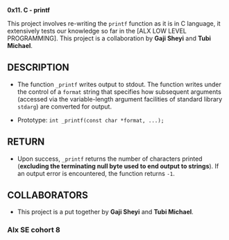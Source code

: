**0x11. C - printf**

This project involves re-writing the `printf` function as it is in C language, it extensively tests our knowledge so far in the [ALX LOW LEVEL PROGRAMMING]. This project is a collaboration by **Gaji Sheyi** and **Tubi Michael**.

## DESCRIPTION

- The function `_printf` writes output to stdout. The function writes under the control of a `format` string that specifies how subsequent arguments (accessed via the variable-length argument facilities of standard library `stdarg`) are converted for output.

- Prototype: `int _printf(const char *format, ...);`

## RETURN

-  Upon success, `_printf` returns the number of characters printed (**excluding the terminating null byte used to end output to strings**). If an output error is encountered, the function returns `-1`.

## COLLABORATORS

- This project is a put together by **Gaji Sheyi** and **Tubi Michael**.

### Alx SE cohort 8
